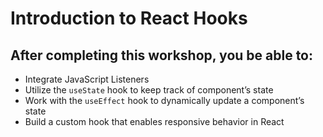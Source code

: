 # Introduction to React Hooks

## After completing this workshop, you be able to:

- Integrate JavaScript Listeners
- Utilize the `useState` hook to keep track of component’s state
- Work with the `useEffect` hook to dynamically update a component’s
  state
- Build a custom hook that enables responsive behavior in React
